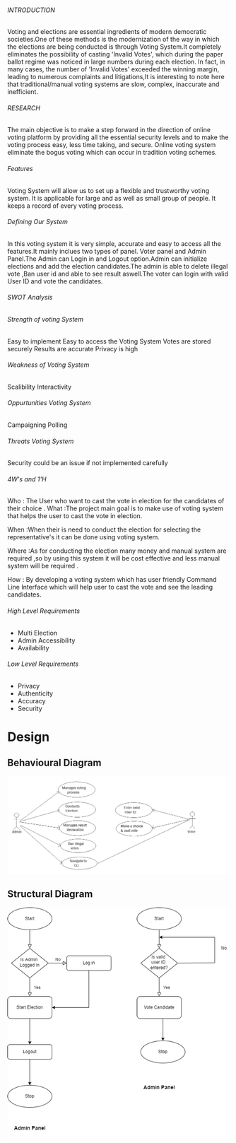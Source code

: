 
###### INTRODUCTION
Voting and elections are essential ingredients of modern democratic societies.One of these methods is the modernization of the way in which the elections are being conducted is through Voting System.It completely eliminates the possibility of casting 'Invalid Votes', which during the paper ballot regime was noticed in large numbers during each election. In fact, in many cases, the number of 'Invalid Votes' exceeded the winning margin, leading to numerous complaints and litigations,It is interesting to note here that traditional/manual voting systems are slow, complex, inaccurate and inefficient.
###### RESEARCH
The main objective is to make a step forward in the direction of online voting platform by providing all the essential security levels and to make the voting process easy, less time taking, and secure. Online voting system eliminate the bogus voting which can occur in tradition voting schemes.
###### Features
Voting System will allow us to set up a flexible and trustworthy voting system.
It is applicable for large and as well as small group of people.
It keeps a record of every voting process.
###### Defining Our System
In this voting system it is very simple, accurate and easy to access all the features.It mainly inclues two types of panel. Voter panel and Admin Panel.The Admin can Login in and Logout option.Admin can initialize elections and add the election candidates.The admin is able to delete illegal vote ,Ban user id and able to see result aswell.The voter can login with valid User ID and vote the candidates.
###### SWOT Analysis
###### Strength of voting System
Easy to implement
Easy to access the Voting System
Votes are stored securely
Results are accurate
Privacy is high
###### Weakness of Voting System
Scalibility
Interactivity
###### Oppurtunities Voting System
  Campaigning
  Polling
###### Threats Voting System
Security could be an issue if not implemented carefully
###### 4W's and 1'H
Who : The User who want to cast the vote in election for the candidates of their choice .
What :The project main goal is to make use of voting system that helps the user to cast the vote in election.

When :When their is need to conduct the election for selecting the representative's it can be done using voting system.

Where :As for conducting the election many money and manual system are required ,so by using this system it will be cost effective and less manual system will be required .

How : By developing a voting system which has user friendly Command Line Interface which will help user to cast the vote and see the leading candidates.

###### High Level Requirements
- Multi Election
-  Admin Accessibility
- Availability
###### Low Level Requirements
 -  Privacy
- Authenticity
- Accuracy
-  Security

# Design
## Behavioural Diagram
![behavioural diagram](https://github.com/PoojaMP04/M1_app_voting_system/blob/main/2_Design/behaviouralDig.png)

## Structural Diagram
![structural diagram](https://github.com/PoojaMP04/M1_app_voting_system/blob/main/2_Design/voting-systemstructureDig.drawio.png)
